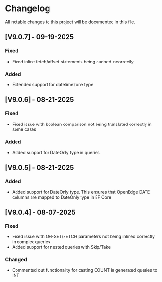 # Changelog

All notable changes to this project will be documented in this file.

## [V9.0.7] - 09-19-2025

### Fixed
- Fixed inline fetch/offset statements being cached incorrectly

### Added
- Extended support for datetimezone type

## [V9.0.6] - 08-21-2025

### Fixed
- Fixed issue with boolean comparison not being translated correctly in some cases

### Added
- Added support for DateOnly type in queries

## [V9.0.5] - 08-21-2025

### Added
- Added support for DateOnly type. This ensures that OpenEdge DATE columns are mapped to DateOnly type in EF Core

## [V9.0.4] - 08-07-2025

### Fixed

- Fixed issue with OFFSET/FETCH parameters not being inlined correctly in complex queries
- Added support for nested queries with Skip/Take

### Changed

- Commented out functionality for casting COUNT in generated queries to INT